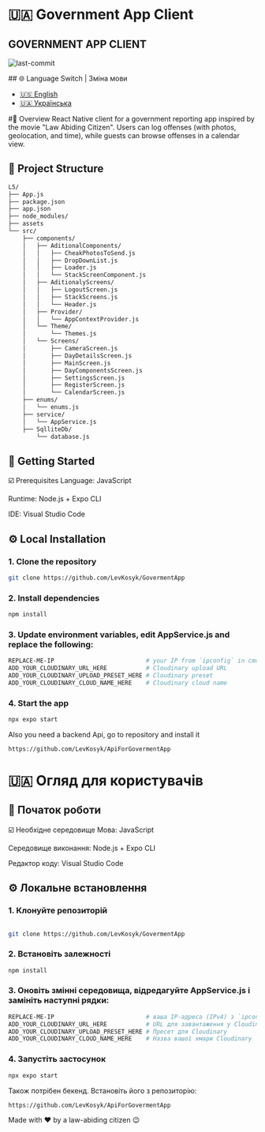 # 🇺🇦 Government App Client
<div align="left"> <h2>GOVERNMENT APP CLIENT</h2> <p> <img src="https://img.shields.io/github/last-commit/LevKosyk/ApiForGovermentApp?style=default&logo=git&logoColor=white&color=a0d1e2" alt="last-commit"> </p> </div>
## 🌐 Language Switch | Зміна мови

* [🇺🇸 English](#-overview)
* [🇺🇦 Українська](#-Огляд-для-користувачів)

#📍 Overview
React Native client for a government reporting app inspired by the movie "Law Abiding Citizen". Users can log offenses (with photos, geolocation, and time), while guests can browse offenses in a calendar view.

## 📁 Project Structure
```sh
L5/
├── App.js
├── package.json
├── app.json
├── node_modules/
├── assets
└── src/
    ├── components/
    │   ├── AditionalComponents/
    │   │   ├── CheakPhotosToSend.js
    │   │   ├── DropDownList.js
    │   │   ├── Loader.js
    │   │   └── StackScreenComponent.js
    │   ├── AditionalyScreens/
    │   │   ├── LogoutScreen.js
    │   │   ├── StackScreens.js
    │   │   └── Header.js
    │   ├── Provider/
    │   │   └── AppContextProvider.js
    │   └── Theme/
    │       └── Themes.js
    │   └── Screens/
    │       ├── CameraScreen.js
    │       ├── DayDetailsScreen.js
    │       ├── MainScreen.js
    │       ├── DayComponentsScreen.js
    │       ├── SettingsScreen.js
    │       ├── RegisterScreen.js
    │       └── CalendarScreen.js
    ├── enums/
    │   └── enums.js
    ├── service/
    │   └── AppService.js
    ├── SqlliteDb/
        └── database.js

```
## 🚀 Getting Started
☑️ Prerequisites
Language: JavaScript

Runtime: Node.js + Expo CLI

IDE: Visual Studio Code

## ⚙️ Local Installation
### 1. Clone the repository
```sh
git clone https://github.com/LevKosyk/GovermentApp
```

### 2. Install dependencies
```sh
npm install
```

### 3. Update environment variables, edit AppService.js and replace the following:

```sh
REPLACE-ME-IP                          # your IP from `ipconfig` in cmd (IPv4)
ADD_YOUR_CLOUDINARY_URL_HERE           # Cloudinary upload URL
ADD_YOUR_CLOUDINARY_UPLOAD_PRESET_HERE # Cloudinary preset
ADD_YOUR_CLOUDINARY_CLOUD_NAME_HERE    # Cloudinary cloud name
```

### 4. Start the app
```sh
npx expo start
```
Also you need a backend Api, go to repository and install it 
```sh
https://github.com/LevKosyk/ApiForGovermentApp
```

# 🇺🇦 Огляд для користувачів
## 🚀 Початок роботи
☑️ Необхідне середовище
Мова: JavaScript

Середовище виконання: Node.js + Expo CLI

Редактор коду: Visual Studio Code

## ⚙️ Локальне встановлення
### 1. Клонуйте репозиторій
```sh

git clone https://github.com/LevKosyk/GovermentApp
```

### 2. Встановіть залежності
```sh
npm install
```

### 3. Оновіть змінні середовища, відредагуйте AppService.js і замініть наступні рядки:
```sh
REPLACE-ME-IP                          # ваша IP-адреса (IPv4) з `ipconfig` в cmd
ADD_YOUR_CLOUDINARY_URL_HERE           # URL для завантаження у Cloudinary
ADD_YOUR_CLOUDINARY_UPLOAD_PRESET_HERE # Пресет для Cloudinary
ADD_YOUR_CLOUDINARY_CLOUD_NAME_HERE    # Назва вашої хмари Cloudinary
```

### 4. Запустіть застосунок
```sh
npx expo start
```

Також потрібен бекенд. Встановіть його з репозиторію:
```sh
https://github.com/LevKosyk/ApiForGovermentApp
```
Made with ❤️ by a law-abiding citizen 😉

